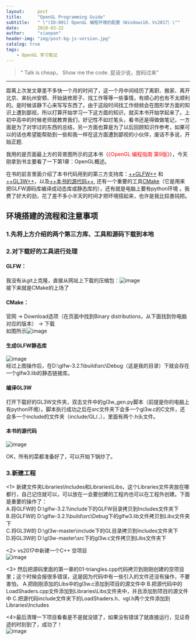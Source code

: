 ```yaml
---
layout:     post
title:      "OpenGL Programming Guide"
subtitle:   " \"(ID:001) OpenGL 编程环境的配置（Windows10，Vs2017）\""
date:       2018-03-22
author:     "xiaopan"
header-img: "img/post-bg-js-version.jpg"
catalog: true
tags:
    - OpenGL 学习笔记
---
```


> “ Talk is cheap， Show me the code.   屁话少说，放码过来” 
---

距离上次发文章差不多快一个月的时间了，这一个月中间经历了离职、搬家、离开北京、来杭州安顿、开始装修房子、找工作等等一些事情，有顺心的也有不太顺利的。是时候该静下心来写写东西了。由于这段时间找工作频频会在图形学方面的知识上遭到鄙视，所以打算开始学习一下这方面的知识，就买本书开始学起来了。上初中高中的时候老师就教育我们，好记性不如烂笔头，看书还是得做做笔记，一方面是为了对学过的东西的总结，另一方面也算是为了以后回顾知识作参考，如果可以的话也希望能帮助到一些和我一样在这方面遭到鄙视的小伙伴，废话不多说，开始正题.  

我用的是页面最上方的背景图所示的这本书（<font color=red>《OpenGL 编程指南 第9版》</font>），今天刚拿到书主要看了一下第1章：OpenGL概述。  

在书的前言里面介绍了本书代码用到的第三方支持库：[++GLFW++](http://www.glfw.org//) 和 [++GL3W++](https://github.com/skaslev/gl3w/)，以及[++本书的源代码++](https://github.com/openglredbook/examples/), 还有一个重要的工具[CMake](https://cmake.org/)（它是用来把GLFW源码库编译成动态库或静态库的），还有就是电脑上要有python环境 。我费了好大的劲，花了差不多小半天的时间才把环境搭起来，也许是我比较愚钝把。  

## 环境搭建的流程和注意事项

### 1.先将上方介绍的两个第三方库、工具和源码下载到本地
### 2.对下载好的工具进行处理 
####   GLFW：  
  我没有从git上克隆，直接从网站上下载的压缩包：![image](https://xiaopan1991.github.io/img/OpenGL/001/1_1.png)  
  接下来就是CMake的上场了  
  
####   CMake：  
  官网 -> Download选项（在页面中找到Binary distributions，从下面找到你电脑对应的版本） -> 下载  
  如图所示![image](https://xiaopan1991.github.io/img/OpenGL/001/1_2.png)  
  
####   生成GLFW静态库  
  ![image](https://xiaopan1991.github.io/img/OpenGL/001/1_3.png)  
  经过上图操作后，在D:\glfw-3.2.1\build\src\Debug（这是我的目录）下就会存在一个glfw3.lib的静态链接库。
	
#### 编译GL3W  
打开下载好的GL3W文件夹，双击文件中的gl3w_gen.py脚本（前提是你的电脑上有python环境）。脚本执行成功之后在src文件夹下会多一个gl3w.c的C文件，还会多一个include的文件夹（include/GL/..），里面有两个.h头文件。

#### 本书的源代码  
![image](https://xiaopan1991.github.io/img/OpenGL/001/1_4.png)  

OK，所有的菜都准备好了，可以开始下锅炒了。

### 3.新建工程
<1> 新建文件夹Libraries\Includes和Libraries\Libs，这个Libraries文件夹放在哪都行，自己记住就可以，可以放在一会要创建的工程内也可以在工程外创建。下面是重要的操作了：  
A.将GLFW的 D:\glfw-3.2.1\include下的GLFW目录拷贝到Includes文件夹下  
B.将GLFW的 D:\glfw-3.2.1\build\src\Debug下的glfw3.lib文件拷贝到Libs文件夹下  
C.将GL3W的 D:\gl3w-master\include下的GL目录拷贝到Includes文件夹下  
D.将GL3W的 D:\gl3w-master\src下的gl3w.c文件拷贝到Libs文件夹下  

<2> vs2017中新建一个C++ 空项目  
![image](https://xiaopan1991.github.io/img/OpenGL/001/1_5.png)

<3> 然后把源码里面的第一章的01-triangles.cpp代码拷贝到刚刚创建的空项目里；这个时候会报很多错误，这是因为代码中有一些引入的文件还没有操作，不要害怕，
A.把刚刚添加的Libs中的gl3w.c添加到项目的源文件中
B.把源代码中的LoadShaders.cpp文件添加到Libraries\Libs文件夹中，并且添加到项目的源文件中
C.把源代码include文件夹下的LoadShaders.h、vgl.h两个文件添加到Libraries\Includes  

<4>最后清理一下项目看看是不是就没错了，如果没有错误了就直接运行，见证奇迹的时刻到了，成功了！  
![image](https://xiaopan1991.github.io/img/OpenGL/001/1_6.png)


